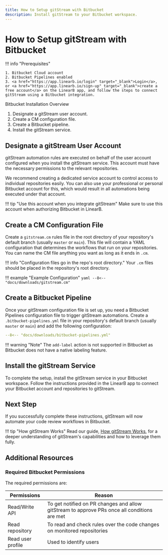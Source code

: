 ```yaml
---
title: How to Setup gitStream with Bitbucket
description: Install gitStream to your Bitbucket workspace.
---
```

# How to Setup gitStream with Bitbucket

!!! info "Prerequisites"

    1. Bitbucket Cloud account
    2. Bitbucket Pipelines enabled
    3. <a href="https://app.linearb.io/login" target="_blank">Login</a>, or <a href="https://app.linearb.io/sign-up" target="_blank">create a free account</a> on the LinearB app, and follow the steps to connect gitStream using a Bitbucket integration.

Bitbucket Installation Overview

1. Designate a gitStream user account.
2. Create a CM configuration file.
3. Create a Bitbucket pipeline.
4. Install the gitStream service.

## Designate a gitStream User Account

gitStream automation rules are executed on behalf of the user account configured when you install the gitStream service. This account must have the necessary permissions to the relevant repositories.

We recommend creating a dedicated service account to control access to individual repositories easily. You can also use your professional or personal Bitbucket account for this, which would result in all automations being executed under that account.

!!! tip "Use this account when you integrate gitStream"
    Make sure to use this account when authorizing Bitbucket in LinearB.

## Create a CM Configuration File

Create a `gitstream.cm` rules file in the root directory of your repository's default branch (usually `master` or `main`). This file will contain a YAML configuration that determines the workflows that run on your repositories. You can name the CM file anything you want as long as it ends in `.cm`.

!!! info "Configuration files go in the repo's root directory."
    Your `.cm` files should be placed in the repository's root directory.

!!! example "Example Configuration"
    ```yaml
    --8<-- "docs/downloads/gitstream.cm"
    ```

## Create a Bitbucket Pipeline

Once your gitStream configuration file is set up, you need a Bitbucket Pipelines configuration file to trigger gitStream automations. Create a `.bitbucket-pipelines.yml` file in your repository's default branch (usually `master` or `main`) and add the following configuration:

```yaml
--8<-- "docs/downloads/bitbucket-pipelines.yml"
```

!!! warning "Note"
    The `add-label` action is not supported in Bitbucket as Bitbucket does not have a native labeling feature.

## Install the gitStream Service

To complete the setup, install the gitStream service in your Bitbucket workspace. Follow the instructions provided in the LinearB app to connect your Bitbucket account and repositories to gitStream.

## Next Step
If you successfully complete these instructions, gitStream will now automate your code review workflows in Bitbucket.

!!! tip "How gitStream Works"
    Read our guide, [How gitStream Works](/how-it-works/), for a deeper understanding of gitStream's capabilities and how to leverage them fully.

## Additional Resources

### Required Bitbucket Permissions

The required permissions are:

| Permissions       | Reason                                                                                       |
| ----------------- | -------------------------------------------------------------------------------------------- |
| Read/Write API    | To get notified on PR changes and allow gitStream to approve PRs once all conditions are met |
| Read repository   | To read and check rules over the code changes on monitored repositories                      |
| Read user profile | Used to identify users                                                                       |

</markdown>
